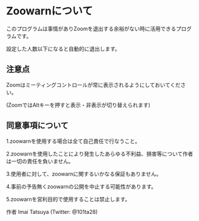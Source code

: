 # Zoowarnについて

このプログラムは事情がありZoomを退出する余裕がない時に活用できるプログラムです。

設定した人数以下になると自動的に退出します。


## 注意点

Zoomはミーティングコントロールが常に表示されるようにしておいてください。

(ZoomではAltキーを押すと表示・非表示が切り替えられます)


## 同意事項について

1.zoowarnを使用する場合は全て自己責任で行なうこと。

2.zoowarnを使用したことにより発生したあらゆる不利益、損害等について作者は一切の責任を負いません。

3.使用者に対して、zoowarnに関するいかなる保証もありません。

4.事前の予告無くzoowarnの公開を中止する可能性があります。

5.zoowarnを営利目的で使用することは禁止します。

作者 Imai Tatsuya (Twitter: @101ta28)
